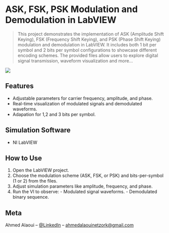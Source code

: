 # ASK, FSK, PSK Modulation and Demodulation in LabVIEW
> This project demonstrates the implementation of ASK (Amplitude Shift Keying), FSK (Frequency Shift Keying), and PSK (Phase Shift Keying) modulation and demodulation in LabVIEW. It includes both 1 bit per symbol and 2 bits per symbol configurations to showcase different encoding schemes. The provided files allow users to explore digital signal transmission, waveform visualization and more...

![](32-QAM(AmplitudeNoise).png)

## Features

- Adjustable parameters for carrier frequency, amplitude, and phase.
- Real-time visualization of modulated signals and demodulated waveforms.
- Adapation for 1,2 and 3 bits per symbol.

## Simulation Software

- NI LabVIEW

## How to Use

1. Open the LabVIEW project.
2. Choose the modulation scheme (ASK, FSK, or PSK) and bits-per-symbol (1 or 2) from the files.
3. Adjust simulation parameters like amplitude, frequency, and phase.
4. Run the VI to observe:
        - Modulated signal waveforms.
        - Demodulated binary sequence.


## Meta

Ahmed Alaoui – [@LinkedIn](www.linkedin.com/in/ahmed-alaoui1) – ahmedalaouinetzork@gmail.com



